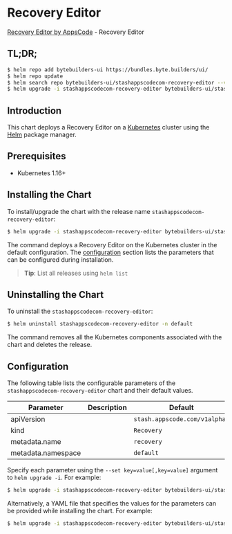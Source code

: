# Recovery Editor

[Recovery Editor by AppsCode](https://byte.builders) - Recovery Editor

## TL;DR;

```bash
$ helm repo add bytebuilders-ui https://bundles.byte.builders/ui/
$ helm repo update
$ helm search repo bytebuilders-ui/stashappscodecom-recovery-editor --version=v0.4.17
$ helm upgrade -i stashappscodecom-recovery-editor bytebuilders-ui/stashappscodecom-recovery-editor -n default --create-namespace --version=v0.4.17
```

## Introduction

This chart deploys a Recovery Editor on a [Kubernetes](http://kubernetes.io) cluster using the [Helm](https://helm.sh) package manager.

## Prerequisites

- Kubernetes 1.16+

## Installing the Chart

To install/upgrade the chart with the release name `stashappscodecom-recovery-editor`:

```bash
$ helm upgrade -i stashappscodecom-recovery-editor bytebuilders-ui/stashappscodecom-recovery-editor -n default --create-namespace --version=v0.4.17
```

The command deploys a Recovery Editor on the Kubernetes cluster in the default configuration. The [configuration](#configuration) section lists the parameters that can be configured during installation.

> **Tip**: List all releases using `helm list`

## Uninstalling the Chart

To uninstall the `stashappscodecom-recovery-editor`:

```bash
$ helm uninstall stashappscodecom-recovery-editor -n default
```

The command removes all the Kubernetes components associated with the chart and deletes the release.

## Configuration

The following table lists the configurable parameters of the `stashappscodecom-recovery-editor` chart and their default values.

|     Parameter      | Description |                 Default                  |
|--------------------|-------------|------------------------------------------|
| apiVersion         |             | <code>stash.appscode.com/v1alpha1</code> |
| kind               |             | <code>Recovery</code>                    |
| metadata.name      |             | <code>recovery</code>                    |
| metadata.namespace |             | <code>default</code>                     |


Specify each parameter using the `--set key=value[,key=value]` argument to `helm upgrade -i`. For example:

```bash
$ helm upgrade -i stashappscodecom-recovery-editor bytebuilders-ui/stashappscodecom-recovery-editor -n default --create-namespace --version=v0.4.17 --set apiVersion=stash.appscode.com/v1alpha1
```

Alternatively, a YAML file that specifies the values for the parameters can be provided while
installing the chart. For example:

```bash
$ helm upgrade -i stashappscodecom-recovery-editor bytebuilders-ui/stashappscodecom-recovery-editor -n default --create-namespace --version=v0.4.17 --values values.yaml
```
